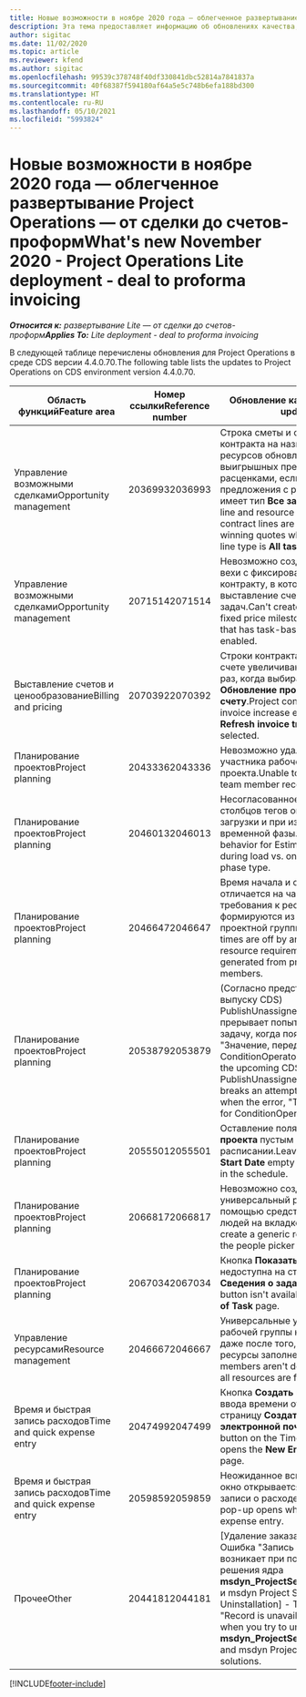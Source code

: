 ```yaml
---
title: Новые возможности в ноябре 2020 года — облегченное развертывание Project Operations — от сделки до счетов-проформ
description: Эта тема предоставляет информацию об обновлениях качества, доступных в облегченном развертывании Project Operations выпуска за ноябрь 2020 г., — от сделки до выставления счетов-проформ.
author: sigitac
ms.date: 11/02/2020
ms.topic: article
ms.reviewer: kfend
ms.author: sigitac
ms.openlocfilehash: 99539c378748f40df330841dbc52814a7841837a
ms.sourcegitcommit: 40f68387f594180af64a5e5c748b6efa188bd300
ms.translationtype: HT
ms.contentlocale: ru-RU
ms.lasthandoff: 05/10/2021
ms.locfileid: "5993824"
---
```

# <a name="whats-new-november-2020---project-operations-lite-deployment---deal-to-proforma-invoicing"></a><span data-ttu-id="f60b0-103">Новые возможности в ноябре 2020 года — облегченное развертывание Project Operations — от сделки до счетов-проформ</span><span class="sxs-lookup"><span data-stu-id="f60b0-103">What's new November 2020 - Project Operations Lite deployment - deal to proforma invoicing</span></span>

<span data-ttu-id="f60b0-104">_**Относится к:** развертывание Lite — от сделки до счетов-проформ_</span><span class="sxs-lookup"><span data-stu-id="f60b0-104">_**Applies To:** Lite deployment - deal to proforma invoicing_</span></span>

<span data-ttu-id="f60b0-105">В следующей таблице перечислены обновления для Project Operations в среде CDS версии 4.4.0.70.</span><span class="sxs-lookup"><span data-stu-id="f60b0-105">The following table lists the updates to Project Operations on CDS environment version 4.4.0.70.</span></span>

| <span data-ttu-id="f60b0-106">Область функций</span><span class="sxs-lookup"><span data-stu-id="f60b0-106">Feature area</span></span>                 | <span data-ttu-id="f60b0-107">Номер ссылки</span><span class="sxs-lookup"><span data-stu-id="f60b0-107">Reference number</span></span> | <span data-ttu-id="f60b0-108">Обновление качества</span><span class="sxs-lookup"><span data-stu-id="f60b0-108">Quality update</span></span>                                                                                                                                                                    |
|------------------------------|------------------|-----------------------------------------------------------------------------------------------------------------------------------------------------------------------------------|
| <span data-ttu-id="f60b0-109">  Управление возможными сделками</span><span class="sxs-lookup"><span data-stu-id="f60b0-109">Opportunity management</span></span>       | <span data-ttu-id="f60b0-110">2036993</span><span class="sxs-lookup"><span data-stu-id="f60b0-110">2036993</span></span>          | <span data-ttu-id="f60b0-111">Строка сметы и строки контракта на назначение ресурсов обновляются в выигрышных предложениях с расценками, если строка предложения с расценками имеет тип **Все задачи**.</span><span class="sxs-lookup"><span data-stu-id="f60b0-111">Estimate line and resource   assignment contract lines are updated on winning quotes when the quote line   type is **All tasks**.</span></span>                                                 |
| <span data-ttu-id="f60b0-112">  Управление возможными сделками</span><span class="sxs-lookup"><span data-stu-id="f60b0-112">Opportunity management</span></span>       | <span data-ttu-id="f60b0-113">2071514</span><span class="sxs-lookup"><span data-stu-id="f60b0-113">2071514</span></span>          | <span data-ttu-id="f60b0-114">Невозможно создать счет для вехи с фиксированной ценой по контракту, в котором включено выставление счетов на основе задач.</span><span class="sxs-lookup"><span data-stu-id="f60b0-114">Can't create an invoice for a   fixed price milestone on a contract that has task-based billing enabled.</span></span>                                                                          |
| <span data-ttu-id="f60b0-115">Выставление счетов и ценообразование</span><span class="sxs-lookup"><span data-stu-id="f60b0-115">Billing and pricing</span></span>          | <span data-ttu-id="f60b0-116">2070392</span><span class="sxs-lookup"><span data-stu-id="f60b0-116">2070392</span></span>          | <span data-ttu-id="f60b0-117">Строки контракта по проекту в счете увеличиваются каждый раз, когда выбирается **Обновление проводок по счету**.</span><span class="sxs-lookup"><span data-stu-id="f60b0-117">Project contract lines on the   invoice increase every time **Refresh invoice transactions** is   selected.</span></span>                                                                       |
| <span data-ttu-id="f60b0-118">Планирование проектов</span><span class="sxs-lookup"><span data-stu-id="f60b0-118">Project planning</span></span>             | <span data-ttu-id="f60b0-119">2043336</span><span class="sxs-lookup"><span data-stu-id="f60b0-119">2043336</span></span>          | <span data-ttu-id="f60b0-120">Невозможно удалить запись участника рабочей группы проекта.</span><span class="sxs-lookup"><span data-stu-id="f60b0-120">Unable to delete a project team member record.</span></span>                                                                                                                                    |
| <span data-ttu-id="f60b0-121">Планирование проектов</span><span class="sxs-lookup"><span data-stu-id="f60b0-121">Project planning</span></span>             | <span data-ttu-id="f60b0-122">2046013</span><span class="sxs-lookup"><span data-stu-id="f60b0-122">2046013</span></span>          | <span data-ttu-id="f60b0-123">Несогласованное поведение для столбцов тегов оценок во время загрузки и при изменении типа временной фазы.</span><span class="sxs-lookup"><span data-stu-id="f60b0-123">Inconsistent behavior for   Estimates tag columns during load vs. on change of time-phase type.</span></span>                                                                                   |
| <span data-ttu-id="f60b0-124">Планирование проектов</span><span class="sxs-lookup"><span data-stu-id="f60b0-124">Project planning</span></span>             | <span data-ttu-id="f60b0-125">2046647</span><span class="sxs-lookup"><span data-stu-id="f60b0-125">2046647</span></span>          | <span data-ttu-id="f60b0-126">Время начала и окончания отличается на час, когда требования к ресурсам формируются из участников проектной группы.</span><span class="sxs-lookup"><span data-stu-id="f60b0-126">Start and end times are off by   an hour when resource requirements are generated from project team members.</span></span>                                                                      |
| <span data-ttu-id="f60b0-127">Планирование проектов</span><span class="sxs-lookup"><span data-stu-id="f60b0-127">Project planning</span></span>             | <span data-ttu-id="f60b0-128">2053879</span><span class="sxs-lookup"><span data-stu-id="f60b0-128">2053879</span></span>          | <span data-ttu-id="f60b0-129">(Согласно предстоящему выпуску CDS) PublishUnassignedAssignments прерывает попытку сохранить задачу, когда появляется ошибка "Значение, переданное для ConditionOperator.In, пусто".</span><span class="sxs-lookup"><span data-stu-id="f60b0-129">(Per the upcoming CDS   rollout)   PublishUnassignedAssignments   breaks an attempt to save a task when  the error, "The   value passed for ConditionOperator.In is   empty."</span></span> |
| <span data-ttu-id="f60b0-130">Планирование проектов</span><span class="sxs-lookup"><span data-stu-id="f60b0-130">Project planning</span></span>             | <span data-ttu-id="f60b0-131">2055501</span><span class="sxs-lookup"><span data-stu-id="f60b0-131">2055501</span></span>          | <span data-ttu-id="f60b0-132">Оставление поля **Дата начала проекта** пустым вызывает сбой в расписании.</span><span class="sxs-lookup"><span data-stu-id="f60b0-132">Leaving the **Project Start   Date** empty causes a failure in the schedule.</span></span>                                                                                                      |
| <span data-ttu-id="f60b0-133">Планирование проектов</span><span class="sxs-lookup"><span data-stu-id="f60b0-133">Project planning</span></span>             | <span data-ttu-id="f60b0-134">2066817</span><span class="sxs-lookup"><span data-stu-id="f60b0-134">2066817</span></span>          | <span data-ttu-id="f60b0-135">Невозможно создать универсальный ресурс с помощью средства выбора людей на вкладке **Задачи**.</span><span class="sxs-lookup"><span data-stu-id="f60b0-135">Can't create a generic   resource   using the people picker on   the **Tasks** tab.</span></span>                                                                                               |
| <span data-ttu-id="f60b0-136">Планирование проектов</span><span class="sxs-lookup"><span data-stu-id="f60b0-136">Project planning</span></span>             | <span data-ttu-id="f60b0-137">2067034</span><span class="sxs-lookup"><span data-stu-id="f60b0-137">2067034</span></span>          | <span data-ttu-id="f60b0-138">Кнопка **Показать сведения** недоступна на странице **Сведения о задаче**.</span><span class="sxs-lookup"><span data-stu-id="f60b0-138">**View Details** button isn't available on the **Details of Task** page.</span></span>                                                                                                         |
| <span data-ttu-id="f60b0-139">Управление ресурсами</span><span class="sxs-lookup"><span data-stu-id="f60b0-139">Resource management</span></span>          | <span data-ttu-id="f60b0-140">2046667</span><span class="sxs-lookup"><span data-stu-id="f60b0-140">2046667</span></span>          | <span data-ttu-id="f60b0-141">Универсальные участники рабочей группы не удаляются даже после того, как все ресурсы заполнены.</span><span class="sxs-lookup"><span data-stu-id="f60b0-141">Generic team members aren't   deleted even after all resources are fulfilled.</span></span>                                                                                                     |
| <span data-ttu-id="f60b0-142">Время и быстрая запись расходов</span><span class="sxs-lookup"><span data-stu-id="f60b0-142">Time and quick expense entry</span></span> | <span data-ttu-id="f60b0-143">2047499</span><span class="sxs-lookup"><span data-stu-id="f60b0-143">2047499</span></span>          | <span data-ttu-id="f60b0-144">Кнопка **Создать** на странице ввода времени открывает страницу **Создать подпись электронной почты**.</span><span class="sxs-lookup"><span data-stu-id="f60b0-144">The **New** button on the Time   Entry page opens the **New Email Signature** page.</span></span>                                                                                               |
| <span data-ttu-id="f60b0-145">Время и быстрая запись расходов</span><span class="sxs-lookup"><span data-stu-id="f60b0-145">Time and quick expense entry</span></span> | <span data-ttu-id="f60b0-146">2059859</span><span class="sxs-lookup"><span data-stu-id="f60b0-146">2059859</span></span>          | <span data-ttu-id="f60b0-147">Неожиданное всплывающее окно открывается при создании записи о расходе.</span><span class="sxs-lookup"><span data-stu-id="f60b0-147">Unexpected   pop-up opens when creating an expense entry.</span></span>                                                                                                                         |
| <span data-ttu-id="f60b0-148">Прочее</span><span class="sxs-lookup"><span data-stu-id="f60b0-148">Other</span></span>                        | <span data-ttu-id="f60b0-149">2044181</span><span class="sxs-lookup"><span data-stu-id="f60b0-149">2044181</span></span>          | <span data-ttu-id="f60b0-150">[Удаление заказа на покупку] — Ошибка "Запись недоступна" возникает при попытке удалить решения ядра **msdyn_ProjectServiceCore_Patch** и msdyn Project Service.</span><span class="sxs-lookup"><span data-stu-id="f60b0-150">[PO Uninstallation] - The error,   "Record is unavailable" occurs when you try to uninstall   **msdyn_ProjectServiceCore_Patch** and msdyn Project service core solutions.</span></span>        |


[!INCLUDE[footer-include](../../includes/footer-banner.md)]
